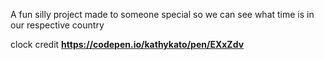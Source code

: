 A fun silly project made to someone special so we can see what time is in our respective country

clock credit **https://codepen.io/kathykato/pen/EXxZdv**